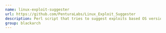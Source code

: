 ```yaml
---
name: linux-exploit-suggester
url: https://github.com/PenturaLabs/Linux_Exploit_Suggester
description: Perl script that tries to suggest exploits based OS version number. URL : https://github.com/PenturaLabs/Linux_Exploit_Suggester Groups : blackarch blackarch-recon
group: blackarch
---
```

